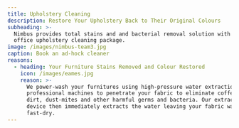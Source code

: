 ```yaml
---
title: Upholstery Cleaning
description: Restore Your Upholstery Back to Their Original Colours
subheading: >-
  Nimbus provides total stains and and bacterial removal solution with our
  office upholstery cleaning package.
image: /images/nimbus-team3.jpg
caption: Book an ad-hock cleaner
reasons:
  - heading: Your Furniture Stains Removed and Colour Restored
    icon: /images/eames.jpg
    reason: >-
      We power-wash your furnitures using high-pressure water extraction and
      professional machines to penetrate your fabric to eliminate coffee stains,
      dirt, dust-mites and other harmful germs and bacteria. Our extraction
      device then immediately extracts the water leaving your fabric washed and
      fast-dry.
---
```

